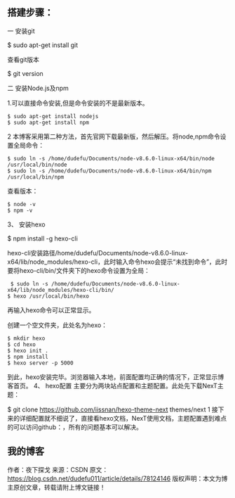 ##  搭建步骤：
一 安装git

$ sudo apt-get install git

查看git版本

$ git version

二 安装Node.js及npm

1.可以直接命令安装,但是命令安装的不是最新版本。

    $ sudo apt-get install nodejs
    $ sudo apt-get install npm


2 本博客采用第二种方法，首先官网下载最新版，然后解压。将node,npm命令设置全局命令：

    $ sudo ln -s /home/dudefu/Documents/node-v8.6.0-linux-x64/bin/node /usr/local/bin/node
    $ sudo ln -s /home/dudefu/Documents/node-v8.6.0-linux-x64/bin/npm /usr/local/bin/npm



查看版本：

    $ node -v
    $ npm -v

3、 安装hexo

$ npm install -g hexo-cli

hexo-cli安装路径/home/dudefu/Documents/node-v8.6.0-linux-x64/lib/node_modules/hexo-cli，此时输入命令hexo会提示“未找到命令”，此时要将hexo-cli/bin/文件夹下的hexo命令设置为全局：

     $ sudo ln -s /home/dudefu/Documents/node-v8.6.0-linux-x64/lib/node_modules/hexo-cli/bin/
    $ hexo /usr/local/bin/hexo

再输入hexo命令可以正常显示。 
 
创建一个空文件夹，此处名为hexo：

    $ mkdir hexo
    $ cd hexo
    $ hexo init .
    $ npm install 
    $ hexo server -p 5000

到此，hexo安装完毕。浏览器输入本地，前面配置均正确的情况下，正常显示博客首页。 
4、 hexo配置 
主要分为两块站点配置和主题配置。此处先下载NexT主题：

$ git clone https://github.com/iissnan/hexo-theme-next themes/next
1
接下来的详细配置就不细说了，直接看hexo文档，NexT使用文档，主题配置遇到难点的可以访问github：，所有的问题基本可以解决。

我的博客
--------------------- 
作者：夜下探戈 
来源：CSDN 
原文：https://blog.csdn.net/dudefu011/article/details/78124146 
版权声明：本文为博主原创文章，转载请附上博文链接！